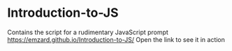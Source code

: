 # Introduction-to-JS
Contains the script for a rudimentary JavaScript prompt
https://emzard.github.io/Introduction-to-JS/ Open the link to see it in action
